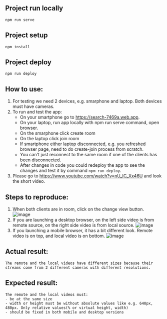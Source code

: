 ## Project run locally
```
npm run serve
```

## Project setup
```
npm install
```

## Project deploy
```
npm run deploy
```
## How to use:
1. For testing we need 2 devices, e.g. smarphone and laptop. Both devices must have cameras.
2. To run and test the app:
    - On your smartphone go to https://search-7469a.web.app.
    - On your laptop, run app locally with npm run serve command, open browser.
    - On the smarphone click create room
    - On the laptop click join room
    - If smartphone either laptop disconnected, e.g. you refreshed browser page, need to do create-join process from scratch.
    - You can't just reconnect to the same room if one of the clients has been disconnected.
    - After changes in code you could redeploy the app to see the changes and test it by command `npm run deploy`.
3. Please go to https://www.youtube.com/watch?v=nU_IC_Xx46U and look the short video.

## Steps to reproduce:
1. When both clients are in room, click on the change view button.
    ![image](https://user-images.githubusercontent.com/125875099/226133654-c3b3eeed-5b1f-4265-b36e-791bd2fbba8e.png)
2. If you are launching a desktop browser, on the left side video is from remote source, on the right side video is from local source.
    ![image](https://user-images.githubusercontent.com/125875099/226133754-a71f199e-b0d7-44eb-9cac-fd720abb7893.png)
3. If you launching a mobile browser, it has a bit different look. Remote video is on top, and local video is on bottom.
    ![image](https://user-images.githubusercontent.com/125875099/226133912-61e10cd6-fcc7-4db2-93b1-e81aef2d656f.png)

## Actual result:
    The remote and the local videos have different sizes because their streams come from 2 different cameras with different resolutions.

## Expected result:
    The remote and the local videos must:
    - be at the same size
    - width or height must be without absolute values like e.g. 640px, 480px. Only relative values(% or virtual height, width)
    - should be fixed in both mobile and desktop versions


